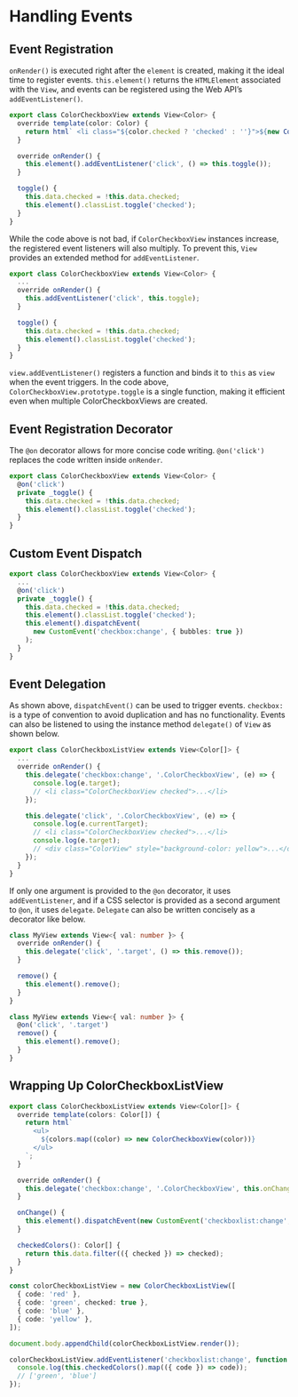 # Handling Events

## Event Registration

`onRender()` is executed right after the `element` is created, making it the ideal time to register events. `this.element()` returns the `HTMLElement` associated with the `View`, and events can be registered using the Web API’s `addEventListener()`.

```typescript
export class ColorCheckboxView extends View<Color> {
  override template(color: Color) {
    return html` <li class="${color.checked ? 'checked' : ''}">${new ColorView(color)}</li> `;
  }

  override onRender() {
    this.element().addEventListener('click', () => this.toggle());
  }

  toggle() {
    this.data.checked = !this.data.checked;
    this.element().classList.toggle('checked');
  }
}
```

While the code above is not bad, if `ColorCheckboxView` instances increase, the registered event listeners will also multiply. To prevent this, `View` provides an extended method for `addEventListener`.

```typescript
export class ColorCheckboxView extends View<Color> {
  ...
  override onRender() {
    this.addEventListener('click', this.toggle);
  }

  toggle() {
    this.data.checked = !this.data.checked;
    this.element().classList.toggle('checked');
  }
}
```

`view.addEventListener()` registers a function and binds it to `this` as `view` when the event triggers. In the code above, `ColorCheckboxView.prototype.toggle` is a single function, making it efficient even when multiple ColorCheckboxViews are created.

## Event Registration Decorator

The `@on` decorator allows for more concise code writing. `@on('click')` replaces the code written inside `onRender`.

```typescript
export class ColorCheckboxView extends View<Color> {
  @on('click')
  private _toggle() {
    this.data.checked = !this.data.checked;
    this.element().classList.toggle('checked');
  }
}
```

## Custom Event Dispatch

```typescript
export class ColorCheckboxView extends View<Color> {
  ...
  @on('click')
  private _toggle() {
    this.data.checked = !this.data.checked;
    this.element().classList.toggle('checked');
    this.element().dispatchEvent(
      new CustomEvent('checkbox:change', { bubbles: true })
    );
  }
}
```

## Event Delegation

As shown above, `dispatchEvent()` can be used to trigger events. `checkbox:` is a type of convention to avoid duplication and has no functionality. Events can also be listened to using the instance method `delegate()` of `View` as shown below.

```typescript
export class ColorCheckboxListView extends View<Color[]> {
  ...
  override onRender() {
    this.delegate('checkbox:change', '.ColorCheckboxView', (e) => {
      console.log(e.target);
      // <li class="ColorCheckboxView checked">...</li>
    });

    this.delegate('click', '.ColorCheckboxView', (e) => {
      console.log(e.currentTarget);
      // <li class="ColorCheckboxView checked">...</li>
      console.log(e.target);
      // <div class="ColorView" style="background-color: yellow">...</div>
    });
  }
}
```

If only one argument is provided to the `@on` decorator, it uses `addEventListener`, and if a CSS selector is provided as a second argument to `@on`, it uses `delegate`. `Delegate` can also be written concisely as a decorator like below.

```typescript
class MyView extends View<{ val: number }> {
  override onRender() {
    this.delegate('click', '.target', () => this.remove());
  }

  remove() {
    this.element().remove();
  }
}

class MyView extends View<{ val: number }> {
  @on('click', '.target')
  remove() {
    this.element().remove();
  }
}
```

## Wrapping Up ColorCheckboxListView

```typescript
export class ColorCheckboxListView extends View<Color[]> {
  override template(colors: Color[]) {
    return html`
      <ul>
        ${colors.map((color) => new ColorCheckboxView(color))}
      </ul>
    `;
  }

  override onRender() {
    this.delegate('checkbox:change', '.ColorCheckboxView', this.onChange);
  }

  onChange() {
    this.element().dispatchEvent(new CustomEvent('checkboxlist:change', { bubbles: true }));
  }

  checkedColors(): Color[] {
    return this.data.filter(({ checked }) => checked);
  }
}

const colorCheckboxListView = new ColorCheckboxListView([
  { code: 'red' },
  { code: 'green', checked: true },
  { code: 'blue' },
  { code: 'yellow' },
]);

document.body.appendChild(colorCheckboxListView.render());

colorCheckboxListView.addEventListener('checkboxlist:change', function () {
  console.log(this.checkedColors().map(({ code }) => code));
  // ['green', 'blue']
});
```